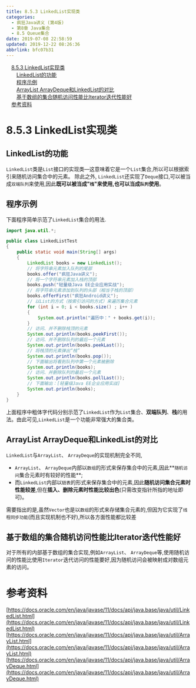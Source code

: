```yaml
---
title: 8.5.3 LinkedList实现类
categories: 
  - 疯狂Java讲义 (第4版)
  - 第8章 Java集合
  - 8.5 Queue集合
date: 2019-07-08 22:58:59
updated: 2019-12-22 08:26:36
abbrlink: bfc07b31
---
```

<div id='my_toc'><a href="/JavaReadingNotes/bfc07b31/#8-5-3-LinkedList实现类" class="header_1">8.5.3 LinkedList实现类</a><br><a href="/JavaReadingNotes/bfc07b31/#LinkedList的功能" class="header_2">LinkedList的功能</a><br><a href="/JavaReadingNotes/bfc07b31/#程序示例" class="header_2">程序示例</a><br><a href="/JavaReadingNotes/bfc07b31/#ArrayList-ArrayDeque和LinkedList的对比" class="header_2">ArrayList ArrayDeque和LinkedList的对比</a><br><a href="/JavaReadingNotes/bfc07b31/#基于数组的集合随机访问性能比Iterator迭代性能好" class="header_2">基于数组的集合随机访问性能比Iterator迭代性能好</a><br><a href="/JavaReadingNotes/bfc07b31/#参考资料" class="header_1">参考资料</a><br></div>
<style>.header_1{margin-left: 1em;}.header_2{margin-left: 2em;}.header_3{margin-left: 3em;}.header_4{margin-left: 4em;}.header_5{margin-left: 5em;}.header_6{margin-left: 6em;}</style>
<!--more-->
<script>if (navigator.platform.search('arm')==-1){document.getElementById('my_toc').style.display = 'none';}var e,p = document.getElementsByTagName('p');while (p.length>0) {e = p[0];e.parentElement.removeChild(e);}</script>

<!--end-->
<!--SSTStart-->
# 8.5.3 LinkedList实现类 #
## LinkedList的功能 ##
`LinkedList`类是`List`接口的实现类—这意味着它是一个`List`集合,所以可以根据索引来随机访问集合中的元素。
除此之外, `LinkedList`还实现了`Deque`接口,可以被当成`双端队列`来使用,因此**既可以被当成"`栈`"来使用,也可以当成`队列`使用**。

## 程序示例 ##
下面程序简单示范了`LinkedList`集合的用法.
```java
import java.util.*;

public class LinkedListTest
{
    public static void main(String[] args)
    {
        LinkedList books = new LinkedList();
        // 将字符串元素加入队列的尾部
        books.offer("疯狂Java讲义");
        // 将一个字符串元素加入栈的顶部
        books.push("轻量级Java EE企业应用实战");
        // 将字符串元素添加到队列的头部（相当于栈的顶部）
        books.offerFirst("疯狂Android讲义");
        // 以List的方式（按索引访问的方式）来遍历集合元素
        for (int i = 0; i < books.size() ; i++ )
        {
            System.out.println("遍历中：" + books.get(i));
        }
        // 访问、并不删除栈顶的元素
        System.out.println(books.peekFirst());
        // 访问、并不删除队列的最后一个元素
        System.out.println(books.peekLast());
        // 将栈顶的元素弹出“栈”
        System.out.println(books.pop());
        // 下面输出将看到队列中第一个元素被删除
        System.out.println(books);
        // 访问、并删除队列的最后一个元素
        System.out.println(books.pollLast());
        // 下面输出：[轻量级Java EE企业应用实战]
        System.out.println(books);
    }
}
```
上面程序中粗体字代码分别示范了`LinkedList`作为`List`集合、**双端队列**、**栈**的用法。由此可见,`LinkedList`是一个功能非常强大的集合类。
## ArrayList ArrayDeque和LinkedList的对比 ##
`LinkedList`与`ArrayList`、 `ArrayDeque`的实现机制完全不同, 
- `ArrayList`、 `ArrayDeque`内部以`数组`的形式来保存集合中的元素,因此**`随机访问`集合元素时有较好的性能**;
- 而`LinkedList`内部以`链表`的形式来保存集合中的元素,因此**随机访问集合元素时性能较差**,但在**插入、删除元素时性能比较出色**(只需改变指针所指的地址即可)。

需要指出的是,虽然`Vector`也是以`数组`的形式来存储集合元素的,但因为它实现了`线程同步功能`(而且实现机制也不好),所以各方面性能都比较差

## 基于数组的集合随机访问性能比Iterator迭代性能好 ##
对于所有的内部基于数组的集合实现,例如`ArrayList`、 `ArrayDeque`等,使用随机访问的性能比使用`Iterator`迭代访问的性能要好,因为随机访问会被映射成对数组元素的访问。
<!--SSTStop-->
# 参考资料 #
[https://docs.oracle.com/en/java/javase/11/docs/api/java.base/java/util/LinkedList.html](https://docs.oracle.com/en/java/javase/11/docs/api/java.base/java/util/LinkedList.html)
[https://docs.oracle.com/en/java/javase/11/docs/api/java.base/java/util/ArrayList.html](https://docs.oracle.com/en/java/javase/11/docs/api/java.base/java/util/ArrayList.html)
[https://docs.oracle.com/en/java/javase/11/docs/api/java.base/java/util/ArrayDeque.html](https://docs.oracle.com/en/java/javase/11/docs/api/java.base/java/util/ArrayDeque.html)
